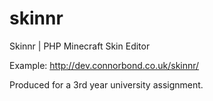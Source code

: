 skinnr
======

Skinnr | PHP Minecraft Skin Editor

Example: http://dev.connorbond.co.uk/skinnr/

Produced for a 3rd year university assignment.
